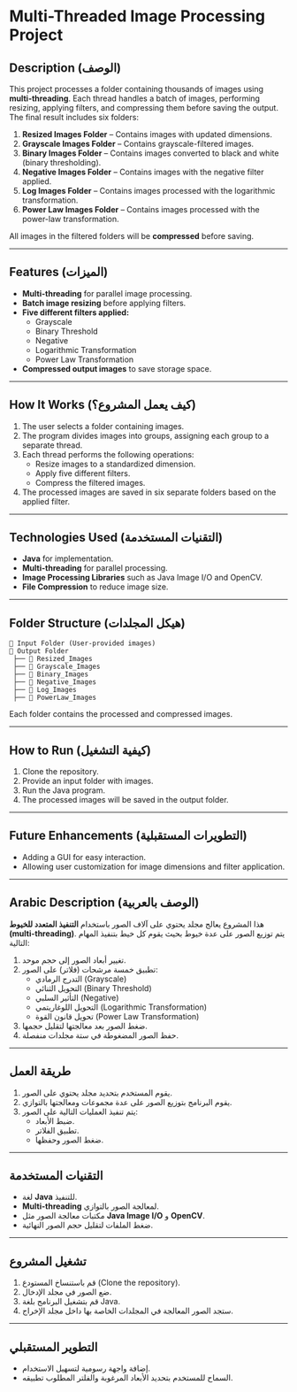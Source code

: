 # Multi-Threaded Image Processing Project

## Description (الوصف)
This project processes a folder containing thousands of images using **multi-threading**. Each thread handles a batch of images, performing resizing, applying filters, and compressing them before saving the output. The final result includes six folders:

1. **Resized Images Folder** – Contains images with updated dimensions.
2. **Grayscale Images Folder** – Contains grayscale-filtered images.
3. **Binary Images Folder** – Contains images converted to black and white (binary thresholding).
4. **Negative Images Folder** – Contains images with the negative filter applied.
5. **Log Images Folder** – Contains images processed with the logarithmic transformation.
6. **Power Law Images Folder** – Contains images processed with the power-law transformation.

All images in the filtered folders will be **compressed** before saving.

---
## Features (الميزات)
- **Multi-threading** for parallel image processing.
- **Batch image resizing** before applying filters.
- **Five different filters applied:**
  - Grayscale
  - Binary Threshold
  - Negative
  - Logarithmic Transformation
  - Power Law Transformation
- **Compressed output images** to save storage space.

---
## How It Works (كيف يعمل المشروع؟)
1. The user selects a folder containing images.
2. The program divides images into groups, assigning each group to a separate thread.
3. Each thread performs the following operations:
   - Resize images to a standardized dimension.
   - Apply five different filters.
   - Compress the filtered images.
4. The processed images are saved in six separate folders based on the applied filter.

---
## Technologies Used (التقنيات المستخدمة)
- **Java** for implementation.
- **Multi-threading** for parallel processing.
- **Image Processing Libraries** such as Java Image I/O and OpenCV.
- **File Compression** to reduce image size.

---
## Folder Structure (هيكل المجلدات)
```
📂 Input Folder (User-provided images)
📂 Output Folder
 ├── 📂 Resized_Images
 ├── 📂 Grayscale_Images
 ├── 📂 Binary_Images
 ├── 📂 Negative_Images
 ├── 📂 Log_Images
 ├── 📂 PowerLaw_Images
```
Each folder contains the processed and compressed images.

---
## How to Run (كيفية التشغيل)
1. Clone the repository.
2. Provide an input folder with images.
3. Run the Java program.
4. The processed images will be saved in the output folder.

---
## Future Enhancements (التطويرات المستقبلية)
- Adding a GUI for easy interaction.
- Allowing user customization for image dimensions and filter application.

---
## Arabic Description (الوصف بالعربية)
هذا المشروع يعالج مجلد يحتوي على آلاف الصور باستخدام **التنفيذ المتعدد للخيوط (multi-threading)**. يتم توزيع الصور على عدة خيوط بحيث يقوم كل خيط بتنفيذ المهام التالية:

1. تغيير أبعاد الصور إلى حجم موحد.
2. تطبيق خمسة مرشحات (فلاتر) على الصور:
   - التدرج الرمادي (Grayscale)
   - التحويل الثنائي (Binary Threshold)
   - التأثير السلبي (Negative)
   - التحويل اللوغاريتمي (Logarithmic Transformation)
   - تحويل قانون القوة (Power Law Transformation)
3. ضغط الصور بعد معالجتها لتقليل حجمها.
4. حفظ الصور المضغوطة في ستة مجلدات منفصلة.

---

## طريقة العمل
1. يقوم المستخدم بتحديد مجلد يحتوي على الصور.
2. يقوم البرنامج بتوزيع الصور على عدة مجموعات ومعالجتها بالتوازي.
3. يتم تنفيذ العمليات التالية على الصور:
   - ضبط الأبعاد.
   - تطبيق الفلاتر.
   - ضغط الصور وحفظها.

---

## التقنيات المستخدمة
- لغة **Java** للتنفيذ.
- **Multi-threading** لمعالجة الصور بالتوازي.
- مكتبات معالجة الصور مثل **Java Image I/O** و **OpenCV**.
- ضغط الملفات لتقليل حجم الصور النهائية.

---

## تشغيل المشروع
1. قم باستنساخ المستودع (Clone the repository).
2. ضع الصور في مجلد الإدخال.
3. قم بتشغيل البرنامج بلغة Java.
4. ستجد الصور المعالجة في المجلدات الخاصة بها داخل مجلد الإخراج.

---

## التطوير المستقبلي
- إضافة واجهة رسومية لتسهيل الاستخدام.
- السماح للمستخدم بتحديد الأبعاد المرغوبة والفلتر المطلوب تطبيقه.

